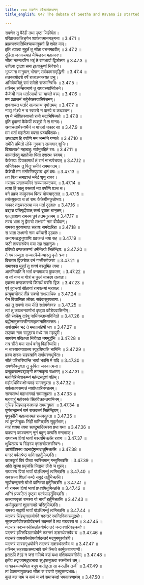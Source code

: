 ```yaml
---
title: ०४७ रावणेन स्वैश्वर्यकथनम्
title_english: 047 The debate of Seetha and Ravana is started

---
```



रावणेन तु वैदेही तथा पृष्टा जिहीर्षता।  
परिव्राजकलिङ्गेन शशंसात्मानमङ्गना ॥ 3.47.1 ॥   
ब्राह्मणश्चातिथिश्चायमनुक्तो हि शपेत माम्।  
इति ध्यात्वा मुहूर्तं तु सीता वचनमब्रवीत् ॥ 3.47.2 ॥   
दुहिता जनकस्याहं मैथिलस्य महात्मनः।  
सीता नाम्नाऽस्मि भद्रं ते रामभार्या द्विजोत्तम ॥ 3.47.3 ॥   
उषित्वा द्वादश समा इक्ष्वाकूणां निवेशने।  
भूञ्जाना मानुषान् भोगान् सर्वकामसमृद्धिनी ॥ 3.47.4 ॥   
ततस्त्रयोदशे वर्षे राजाऽमन्त्रयत प्रभुः।  
अभिषेचयितुं रामं समेतो राजमन्त्रिभिः ॥ 3.47.5 ॥   
तस्मिन् सम्भ्रियमाणे तु राघवस्याभिषेचने।  
कैकेयी नाम भर्तारमार्या सा याचते वरम् ॥ 3.47.6 ॥   
मम प्रव्राजनं भर्तुर्भरतस्याभिषेचनम्।  
द्वावयाचत भर्तारं सत्यसन्धं नृपोत्तमम् ॥ 3.47.7 ॥   
नाद्य भोक्ष्ये न च स्वप्स्ये न पास्ये च कथञ्चन।  
एष मे जीवितस्यान्तो रामो यद्यभिषिच्यते ॥ 3.47.8 ॥   
इति ब्रुवाणां कैकेयीं श्वशुरो मे स मानदः।  
अयाचतार्थैरन्वर्थैर्न च याच़्ञां चकार सा ॥ 3.47.9 ॥   
मम भर्ता महातेजा वयसा प़ञ्चविंशकः।  
अष्टादश हि वर्षाणि मम जन्मनि गण्यते ॥ 3.47.10 ॥   
रामेति प्रथितो लोके गुणवान् सत्यवान् शुचिः।  
विशालाक्षो महाबाहुः सर्वभूतहिते रतः ॥ 3.47.11 ॥   
कामार्तस्तु महातेजाः पिता दशरथः स्वयम्।  
कैकेय्याः प्रियकामार्थं तं रामं नाभ्यषेचयत् ॥ 3.47.12 ॥   
अभिषेकाय तु पितुः समीपं राममागतम्।  
कैकेयी मम भर्तारमित्युवाच धृतं वचः ॥ 3.47.13 ॥   
तव पित्रा समाज्ञप्तं ममेदं शृणु राघव।  
भरताय प्रदातव्यमिदं राज्यमकण्टकम् ॥ 3.47.14 ॥   
त्वया हि खलु वस्तव्यं नव वर्षाणि प़ञ्च च।  
वने प्रव्रज काकुत्स्थ पितरं मोचयानृतात् ॥ 3.47.15 ॥   
तथेत्युक्त्वा च तां रामः कैकेयीमकुतोभयः।  
चकार तद्वचस्तस्या मम भर्ता दृढव्रतः ॥ 3.47.16 ॥   
दद्यान्न प्रतिगृह्णीयात् सत्यं ब्रूयान्न चानृतम्।  
एतद्ब्राह्मण रामस्य ध्रुवं व्रतमनुत्तमम् ॥ 3.47.17 ॥   
तस्य भ्राता तु द्वैमात्रो लक्ष्मणो नाम वीर्यवान्।  
रामस्य पुरुषव्याघ्रः सहायः समरेऽरिहा ॥ 3.47.18 ॥   
स भ्राता लक्ष्मणो नाम धर्मचारी दृढव्रतः।  
अन्वगच्छद्धनुष्पाणिः प्रव्रजन्तं मया सह ॥ 3.47.19 ॥   
जटी तापसरूपेण मया सह सहानुजः।  
प्रविष्टो दण्डकारण्यं धर्मनित्यो जितेन्द्रियः ॥ 3.47.20 ॥   
ते वयं प्रच्युता राज्यात्कैकेय्यास्तु कृते त्रयः।  
विचराम द्विजश्रेष्ठ वनं गम्भीरमोजसा ॥ 3.47.21 ॥   
समाश्वस मुहुर्तं तु शक्यं वस्तुमिह त्वया।  
आगमिष्यति मे भर्ता वन्यमादाय पुष्कलम् ॥ 3.47.22 ॥   
स त्वं नाम च गोत्रं च कुलं चाचक्ष्व तत्त्वतः।  
एकश्च दण्डकारण्ये किमर्थं चरसि द्विज ॥ 3.47.23 ॥   
एवं ब्रुवन्त्यां सीतायां रामपत्न्यां महाबलः।  
प्रत्युवाचोत्तरं तीव्रं रावणो राक्षसाधिपः ॥ 3.47.24 ॥   
येन वित्रासिता लोकाः सदेवासुरपन्नागाः।  
अहं तु रावणो नाम सीते रक्षोगणेश्वरः ॥ 3.47.25 ॥   
त्वां तु काञ्चनवर्णाभां दृष्ट्वा कौशेयवासिनीम्।  
रतिं स्वकेषु दारेषु नाधिगच्छाम्यनिन्दिते ॥ 3.47.26 ॥   
बह्वीनामुत्तमस्त्रीणामाहृतानामितस्ततः।  
सर्वासामेव भद्रं ते ममाग्रमहिषी भव ॥ 3.47.27 ॥   
लङ्का नाम समुद्रस्य मध्ये मम महापुरी।  
सागरेण परिक्षप्ता निविष्टा नगमूर्द्धनि ॥ 3.47.28 ॥   
तत्र सीते मया सार्धं वनेषु विहरिष्यसि।  
न चास्यारण्यवास्य स्पृहयिष्यसि भामिनि ॥ 3.47.29 ॥   
प़ञ्च दास्यः सहस्त्राणि सर्वाभरणभूषिताः।  
सीते परिचरिष्यन्ति भार्या भवसि मे यदि ॥ 3.47.30 ॥   
रावणेनैवमुक्ता तु कुपिता जनकात्मजा।  
प्रत्युवाचानवद्याङ्गी तमनादृत्य राक्षसम् ॥ 3.47.31 ॥   
महागिरिमिवाकम्प्यं महेन्द्रसदृशं पतिम्।  
महोदधिमिवाक्षोभ्यमहं राममनुव्रता ॥ 3.47.32 ॥   
सर्वलक्षणसम्पन्नं न्यग्रोधपरिमण्डलम्।  
सत्यसन्धं महाभागमहं राममनुव्रता ॥ 3.47.33 ॥   
महाबाहुं महोरस्कं सिंहविक्रान्तगामिनम्।  
नृसिंहं सिंहसङ्काशमहं राममनुव्रता ॥ 3.47.34 ॥   
पूर्णचन्द्राननं रामं राजवत्सं जितेन्द्रियम्।  
पृथुकीर्तिं महात्मानमहं राममनुव्रता ॥ 3.47.35 ॥   
त्वं पुनर्जम्बुकः सिंहीं मामिच्छसि सुदुर्लभाम्।  
नाहं शक्या त्वया स्प्रष्टुमादित्यस्य प्रभा यथा ॥ 3.47.36 ॥   
पादपान् काञ्चनान् नूनं बहून् पश्यसि मन्दभाक्।  
राघवस्य प्रियां भार्यां यस्त्वमिच्छसि रावण ॥ 3.47.37 ॥   
क्षुधितस्य च सिंहस्य मृगशत्रोस्तरस्विनः।  
आशीविषस्य वदनाद्दंष्ट्रामादातुमिच्छसि ॥ 3.47.38 ॥   
मन्दरं पर्वतश्रेष्ठं पाणिनाहर्तुमिच्छसि।  
कालकूटं विषं पीत्वा स्वस्तिमान् गन्तुमिच्छसि ॥ 3.47.39 ॥   
अक्षि सूच्या प्रमृजसि जिह्वया लेक्षि च क्षुरम्।  
राघवस्य प्रियां भार्यां योऽधिगन्तुं त्वमिच्छसि ॥ 3.47.40 ॥   
अवसज्य शिलां कण्ठे समुद्रं तर्तुमिच्छसि।  
सूर्याचन्द्रमसौ चोभौ पाणिभ्यां हर्तुमिच्छसि ॥ 3.47.41 ॥   
यो रामस्य प्रियां भार्यां प्रधर्षयितुमिच्छसि ॥ 3.47.42 ॥   
अग्निं प्रज्वलितं दृष्ट्वा वस्त्रेणाहर्तुमिच्छसि।  
कल्याणवृत्तां रामस्य यो भार्यां हर्तुमिच्छसि ॥ 3.47.43 ॥   
अयोमुखानां शूलानामग्रे चरितुमिच्छसि।  
रामस्य सदृशीं भार्यां योऽधिगन्तुं त्वमिच्छसि ॥ 3.47.44 ॥   
यदन्तरं सिंहसृगालयोर्वने यदन्तरं स्यन्दिनिकासमुद्रयोः।  
सुराग्य्रसौवीरकयोर्यदन्तरं तदन्तरं वै तव राघवस्य च ॥ 3.47.45 ॥   
यदन्तरं काञ्चनसीसलोहयोर्यदन्तरं चन्दनवारिपङ्कयोः।  
यदन्तरं हस्तिबिडालयोर्वने तदन्तरं दाशरथेस्तवैव च ॥ 3.47.46 ॥   
यदन्तरं वायसवैनतेययोर्यदन्तरं मद्गुमयूरयोरपि।  
यदन्तरं सारसगृध्रयोर्वने तदन्तरं दाशरथेस्तवैव च ॥ 3.47.47 ॥   
तस्मिन् सहस्राक्षसमप्रभावे रामे स्थिते कार्मुकबाणपाणौ।  
हृताऽपि तेऽहं न जरां गमिष्ये वज्रं यथा मक्षिकयावगीर्णम् ॥ 3.47.48 ॥   
इतीव तद्वाक्यमदुष्टभावा सुधृष्टमुक्त्वा रजनीचरं तम्।  
गात्रप्रकम्पव्यथिता बभूव वातोद्धता सा कदलीव तन्वी ॥ 3.47.49 ॥   
तां वेपमानामुपलक्ष्य सीतां स रावणो मृत्युसमप्रभावः।  
कुलं बलं नाम च कर्म च स्वं समाचचक्षे भयकारणार्थम् ॥ 3.47.50 ॥   